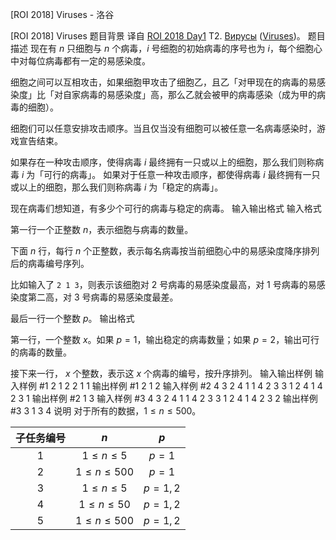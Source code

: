 



[ROI 2018] Viruses - 洛谷














[ROI 2018] Viruses
题目背景
译自 [ROI 2018 Day1](https://neerc.ifmo.ru/school/archive/2017-2018.html) T2. [Вирусы](https://neerc.ifmo.ru/school/archive/2017-2018/ru-olymp-roi-2018-day1.pdf) ([Viruses](https://codeforces.com/gym/102147/problem/D))。
题目描述
现在有 $n$ 只细胞与 $n$ 个病毒，$i$ 号细胞的初始病毒的序号也为 $i$，每个细胞心中对每位病毒都有一定的易感染度。

细胞之间可以互相攻击，如果细胞甲攻击了细胞乙，且乙「对甲现在的病毒的易感染度」比「对自家病毒的易感染度」高，那么乙就会被甲的病毒感染（成为甲的病毒的细胞）。

细胞们可以任意安排攻击顺序。当且仅当没有细胞可以被任意一名病毒感染时，游戏宣告结束。

如果存在一种攻击顺序，使得病毒 $i$ 最终拥有一只或以上的细胞，那么我们则称病毒 $i$ 为「可行的病毒」。
如果对于任意一种攻击顺序，都使得病毒 $i$ 最终拥有一只或以上的细胞，那么我们则称病毒 $i$ 为「稳定的病毒」。

现在病毒们想知道，有多少个可行的病毒与稳定的病毒。
输入输出格式
输入格式

第一行一个正整数 $n$，表示细胞与病毒的数量。

下面 $n$ 行，每行 $n$ 个正整数，表示每名病毒按当前细胞心中的易感染度降序排列后的病毒编号序列。

比如输入了 `2 1 3`，则表示该细胞对 $2$ 号病毒的易感染度最高，对 $1$ 号病毒的易感染度第二高，对 $3$ 号病毒的易感染度最差。

最后一行一个整数 $p$。
输出格式

第一行，一个整数 $x$。如果 $p=1$，输出稳定的病毒数量；如果 $p=2$，输出可行的病毒的数量。

接下来一行， $x$ 个整数，表示这 $x$ 个病毒的编号，按升序排列。
输入输出样例
输入样例 #1
2
1 2
2 1
1
输出样例 #1
2
1 2
输入样例 #2
4
3 2 4 1
1 4 2 3
3 1 2 4
1 4 2 3
1
输出样例 #2
1
3
输入样例 #3
4
3 2 4 1
1 4 2 3
3 1 2 4
1 4 2 3
2
输出样例 #3
3
1 3 4
说明
对于所有的数据，$1 \leq n \leq 500$。

| 子任务编号 | $n$ | $p$ |
| :-----------: | :-----------: | :-----------: |
| $1$ | $1 \leq n \leq 5$ | $p = 1$ |
| $2$ | $1 \leq n \leq 500$ | $p = 1$ |
| $3$ | $1 \leq n \leq 5$ | $p = 1,2$ |
| $4$ | $1 \leq n \leq 50$ | $p = 1,2$ |
| $5$ | $1 \leq n \leq 500$ | $p = 1,2$ |






